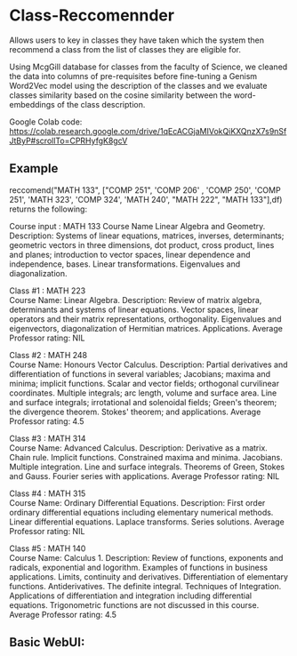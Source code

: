 # Class-Reccomennder
Allows users to key in classes they have taken which the system then recommend a class from the list of classes they are eligible for.

Using McgGill database for classes from the faculty of Science, we cleaned the data into columns of pre-requisites before fine-tuning a Genism Word2Vec model using the description of the classes and we evaluate classes similarity based on the cosine similarity between the word-embeddings of the class description.

Google Colab code: https://colab.research.google.com/drive/1qEcACGjaMIVokQiKXQnzX7s9nSfJtByP#scrollTo=CPRHyfgK8gcV

## Example
reccomend("MATH 133", ["COMP 251", 'COMP 206' , 'COMP 250', 'COMP 251', 'MATH 323', 'COMP 324', 'MATH 240', "MATH 222", "MATH 133"],df)
returns the following:

Course input : MATH 133
Course Name Linear Algebra and Geometry.
Description: Systems of linear equations, matrices, inverses, determinants; geometric vectors in three dimensions, dot product, cross product, lines and planes; introduction to vector spaces, linear dependence and independence, bases. Linear transformations. Eigenvalues and diagonalization.

Class #1 : MATH 223  
Course Name: Linear Algebra. 
Description: Review of matrix algebra, determinants and systems of linear equations. Vector spaces, linear operators and their matrix representations, orthogonality. Eigenvalues and eigenvectors, diagonalization of Hermitian matrices. Applications. 
Average Professor rating: NIL 

Class #2 : MATH 248  
Course Name: Honours Vector Calculus. 
Description: Partial derivatives and differentiation of functions in several variables; Jacobians; maxima and minima; implicit functions. Scalar and vector fields; orthogonal curvilinear coordinates. Multiple integrals; arc length, volume and surface area. Line and surface integrals; irrotational and solenoidal fields; Green's theorem; the divergence theorem. Stokes' theorem; and applications. 
Average Professor rating: 4.5 

Class #3 : MATH 314  
Course Name: Advanced Calculus. 
Description: Derivative as a matrix. Chain rule. Implicit functions. Constrained maxima and minima. Jacobians. Multiple integration. Line and surface integrals. Theorems of Green, Stokes and Gauss. Fourier series with applications. 
Average Professor rating: NIL 

Class #4 : MATH 315  
Course Name: Ordinary Differential Equations. 
Description: First order ordinary differential equations including elementary numerical methods. Linear differential equations. Laplace transforms. Series solutions. 
Average Professor rating: NIL 

Class #5 : MATH 140  
Course Name: Calculus 1. 
Description: Review of functions, exponents and radicals, exponential and logorithm. Examples of functions in business applications. Limits, continuity and derivatives. Differentiation of elementary functions. Antiderivatives. The definite integral. Techniques of Integration. Applications of differentiation and integration including differential equations. Trigonometric functions are not discussed in this course. 
Average Professor rating: 4.5 

## Basic WebUI:
